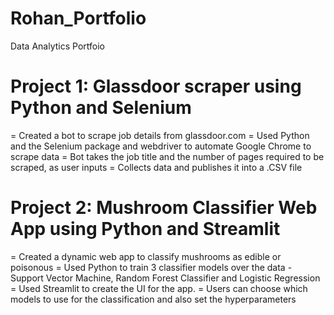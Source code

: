 # Rohan_Portfolio
Data Analytics Portfoio


# Project 1: Glassdoor scraper using Python and Selenium

= Created a bot to scrape job details from glassdoor.com
= Used Python and the Selenium package and webdriver to automate Google Chrome to scrape data
= Bot takes the job title and the number of pages required to be scraped, as user inputs
= Collects data and publishes it into a .CSV file

# Project 2: Mushroom Classifier Web App using Python and Streamlit

= Created a dynamic web app to classify mushrooms as edible or poisonous
= Used Python to train 3 classifier models over the data - Support Vector Machine, Random Forest Classifier and Logistic Regression
= Used Streamlit to create the UI for the app.
= Users can choose which models to use for the classification and also set the hyperparameters
